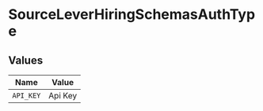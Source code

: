 # SourceLeverHiringSchemasAuthType


## Values

| Name      | Value     |
| --------- | --------- |
| `API_KEY` | Api Key   |